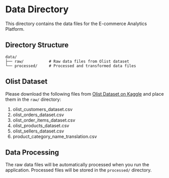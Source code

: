 # Data Directory

This directory contains the data files for the E-commerce Analytics Platform.

## Directory Structure

```
data/
├── raw/           # Raw data files from Olist dataset
└── processed/     # Processed and transformed data files
```

## Olist Dataset

Please download the following files from [Olist Dataset on Kaggle](https://www.kaggle.com/datasets/olistbr/brazilian-ecommerce) and place them in the `raw/` directory:

1. olist_customers_dataset.csv
2. olist_orders_dataset.csv
3. olist_order_items_dataset.csv
4. olist_products_dataset.csv
5. olist_sellers_dataset.csv
6. product_category_name_translation.csv

## Data Processing

The raw data files will be automatically processed when you run the application. Processed files will be stored in the `processed/` directory.
